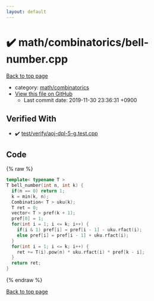 ```yaml
---
layout: default
---
```


<!-- mathjax config similar to math.stackexchange -->
<script type="text/javascript" async
  src="https://cdnjs.cloudflare.com/ajax/libs/mathjax/2.7.5/MathJax.js?config=TeX-MML-AM_CHTML">
</script>
<script type="text/x-mathjax-config">
  MathJax.Hub.Config({
    TeX: { equationNumbers: { autoNumber: "AMS" }},
    tex2jax: {
      inlineMath: [ ['$','$'] ],
      processEscapes: true
    },
    "HTML-CSS": { matchFontHeight: false },
    displayAlign: "left",
    displayIndent: "2em"
  });
</script>

<script type="text/javascript" src="https://cdnjs.cloudflare.com/ajax/libs/jquery/3.4.1/jquery.min.js"></script>
<script src="https://cdn.jsdelivr.net/npm/jquery-balloon-js@1.1.2/jquery.balloon.min.js" integrity="sha256-ZEYs9VrgAeNuPvs15E39OsyOJaIkXEEt10fzxJ20+2I=" crossorigin="anonymous"></script>
<script type="text/javascript" src="../../../assets/js/copy-button.js"></script>
<link rel="stylesheet" href="../../../assets/css/copy-button.css" />


# :heavy_check_mark: math/combinatorics/bell-number.cpp
<a href="../../../index.html">Back to top page</a>

* category: <a href="../../../index.html#d319ed68764efb4f50b1628220df55d7">math/combinatorics</a>
* <a href="{{ site.github.repository_url }}/blob/master/math/combinatorics/bell-number.cpp">View this file on GitHub</a>
    - Last commit date: 2019-11-30 23:36:31 +0900




## Verified With
* :heavy_check_mark: <a href="../../../verify/test/verify/aoj-dpl-5-g.test.cpp.html">test/verify/aoj-dpl-5-g.test.cpp</a>


## Code
{% raw %}
```cpp
template< typename T >
T bell_number(int n, int k) {
  if(n == 0) return 1;
  k = min(k, n);
  Combination< T > uku(k);
  T ret = 0;
  vector< T > pref(k + 1);
  pref[0] = 1;
  for(int i = 1; i <= k; i++) {
    if(i & 1) pref[i] = pref[i - 1] - uku.rfact(i);
    else pref[i] = pref[i - 1] + uku.rfact(i);
  }
  for(int i = 1; i <= k; i++) {
    ret += T(i).pow(n) * uku.rfact(i) * pref[k - i];
  }
  return ret;
}

```
{% endraw %}

<a href="../../../index.html">Back to top page</a>

